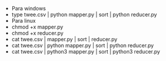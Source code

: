 - Para windows
- type twee.csv | python mapper.py | sort | python reducer.py
- Para linux
- chmod +x mapper.py
- chmod +x reducer.py
- cat twee.csv | mapper.py | sort | reducer.py
- cat twee.csv | python mapper.py | sort | python reducer.py
- cat twee.csv | python3 mapper.py | sort | python3 reducer.py